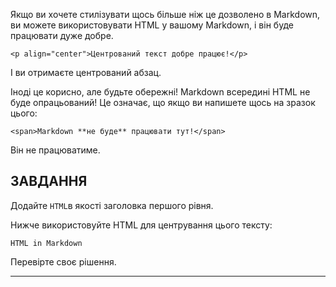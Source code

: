 Якщо ви хочете стилізувати щось більше ніж це дозволено в Markdown, ви можете використовувати HTML у вашому Markdown, і він буде працювати дуже добре.

    <p align="center">Центрований текст добре працює!</p>

І ви отримаєте центрований абзац.

Іноді це корисно, але будьте обережні! Markdown всередині HTML не буде опрацьований! Це означає, що якщо ви напишете щось на зразок цього:

    <span>Markdown **не буде** працювати тут!</span>

Він не працюватиме.

## ЗАВДАННЯ

Додайте `HTML`в якості заголовка першого рівня.

Нижче використовуйте HTML для центрування цього тексту:

    HTML in Markdown

Перевірте своє рішення.

---
